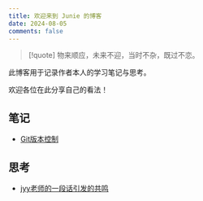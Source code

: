 ```yaml
---
title: 欢迎来到 Junie 的博客
date: 2024-08-05
comments: false
---
```


> [!quote] 物来顺应，未来不迎，当时不杂，既过不恋。

此博客用于记录作者本人的学习笔记与思考。

欢迎各位在此分享自己的看法！

## 笔记

- [Git版本控制](/notes/git/)

## 思考

- [jyy老师的一段话引发的共鸣](/thoughts/jyy/)